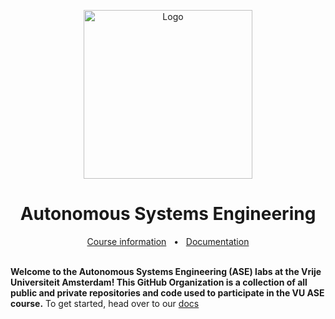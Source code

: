 <p align="center">
  <img src="https://github.com/VU-BPAD/.github/blob/main/images/logo-full-black-on-white-withblue.jpg?raw=true" alt="Logo" height=270>
</p>
<h1 align="center">Autonomous Systems Engineering</h1>

<div align="center">
  <a href="https://ase.vu.nl">Course information</a>
  <span>&nbsp;&nbsp;•&nbsp;&nbsp;</span>
  <a href="https://docs.ase.vu.nl">Documentation</a>
  <br />
</div>
<br/>

**Welcome to the Autonomous Systems Engineering (ASE) labs at the Vrije Universiteit Amsterdam! This GitHub Organization is a collection of all public and private repositories and code used to participate in the VU ASE course.** To get started, head over to our [docs](https://docs.ase.vu.nl)
